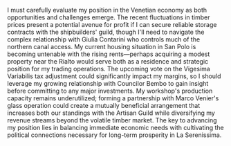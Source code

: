 I must carefully evaluate my position in the Venetian economy as both opportunities and challenges emerge. The recent fluctuations in timber prices present a potential avenue for profit if I can secure reliable storage contracts with the shipbuilders' guild, though I'll need to navigate the complex relationship with Giulia Contarini who controls much of the northern canal access. My current housing situation in San Polo is becoming untenable with the rising rents—perhaps acquiring a modest property near the Rialto would serve both as a residence and strategic position for my trading operations. The upcoming vote on the Vigesima Variabilis tax adjustment could significantly impact my margins, so I should leverage my growing relationship with Councilor Bembo to gain insight before committing to any major investments. My workshop's production capacity remains underutilized; forming a partnership with Marco Venier's glass operation could create a mutually beneficial arrangement that increases both our standings with the Artisan Guild while diversifying my revenue streams beyond the volatile timber market. The key to advancing my position lies in balancing immediate economic needs with cultivating the political connections necessary for long-term prosperity in La Serenissima.

